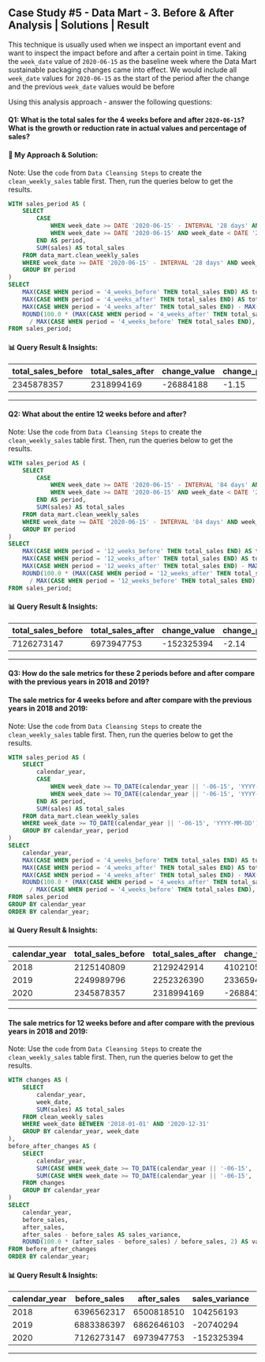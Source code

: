 ## Case Study #5 - Data Mart - 3. Before & After Analysis | Solutions | Result

This technique is usually used when we inspect an important event and want to inspect the impact before and after a certain point in time. Taking the `week_date` value of `2020-06-15` as the baseline week where the Data Mart sustainable packaging changes came into effect. We would include all `week_date` values for `2020-06-15` as the start of the period after the change and the previous `week_date` values would be before

Using this analysis approach - answer the following questions:

#### Q1: What is the total sales for the 4 weeks before and after `2020-06-15`? What is the growth or reduction rate in actual values and percentage of sales?
#### 🧠 My Approach & Solution:
Note: Use the `code` from `Data Cleansing Steps` to create the `clean_weekly_sales` table first. Then, run the queries below to get the results.
````sql
WITH sales_period AS (
    SELECT
        CASE 
            WHEN week_date >= DATE '2020-06-15' - INTERVAL '28 days' AND week_date < DATE '2020-06-15' THEN '4_weeks_before'
            WHEN week_date >= DATE '2020-06-15' AND week_date < DATE '2020-06-15' + INTERVAL '28 days' THEN '4_weeks_after'
        END AS period,
        SUM(sales) AS total_sales
    FROM data_mart.clean_weekly_sales
    WHERE week_date >= DATE '2020-06-15' - INTERVAL '28 days' AND week_date < DATE '2020-06-15' + INTERVAL '28 days'
    GROUP BY period
)
SELECT
    MAX(CASE WHEN period = '4_weeks_before' THEN total_sales END) AS total_sales_before,
    MAX(CASE WHEN period = '4_weeks_after' THEN total_sales END) AS total_sales_after,
    MAX(CASE WHEN period = '4_weeks_after' THEN total_sales END) - MAX(CASE WHEN period = '4_weeks_before' THEN total_sales END) AS change_value,
    ROUND(100.0 * (MAX(CASE WHEN period = '4_weeks_after' THEN total_sales END) - MAX(CASE WHEN period = '4_weeks_before' THEN total_sales END)) 
      / MAX(CASE WHEN period = '4_weeks_before' THEN total_sales END), 2) AS change_percent
FROM sales_period;
  ````

#### 📊 Query Result & Insights:
| total_sales_before | total_sales_after | change_value | change_percent |
| ------------------ | ----------------- | ------------ | -------------- |
| 2345878357         | 2318994169        | -26884188    | -1.15          |

---
#### Q2: What about the entire 12 weeks before and after?
Note: Use the `code` from `Data Cleansing Steps` to create the `clean_weekly_sales` table first. Then, run the queries below to get the results.
````sql
WITH sales_period AS (
    SELECT
        CASE 
            WHEN week_date >= DATE '2020-06-15' - INTERVAL '84 days' AND week_date < DATE '2020-06-15' THEN '12_weeks_before'
            WHEN week_date >= DATE '2020-06-15' AND week_date < DATE '2020-06-15' + INTERVAL '84 days' THEN '12_weeks_after'
        END AS period,
        SUM(sales) AS total_sales
    FROM data_mart.clean_weekly_sales
    WHERE week_date >= DATE '2020-06-15' - INTERVAL '84 days' AND week_date < DATE '2020-06-15' + INTERVAL '84 days'
    GROUP BY period
)
SELECT
    MAX(CASE WHEN period = '12_weeks_before' THEN total_sales END) AS total_sales_before,
    MAX(CASE WHEN period = '12_weeks_after' THEN total_sales END) AS total_sales_after,
    MAX(CASE WHEN period = '12_weeks_after' THEN total_sales END) - MAX(CASE WHEN period = '12_weeks_before' THEN total_sales END) AS change_value,
    ROUND(100.0 * (MAX(CASE WHEN period = '12_weeks_after' THEN total_sales END) - MAX(CASE WHEN period = '12_weeks_before' THEN total_sales END)) 
      / MAX(CASE WHEN period = '12_weeks_before' THEN total_sales END), 2) AS change_percent
FROM sales_period;
  ````

#### 📊 Query Result & Insights:
| total_sales_before | total_sales_after | change_value | change_percent |
| ------------------ | ----------------- | ------------ | -------------- |
| 7126273147         | 6973947753        | -152325394   | -2.14          |

---
#### Q3: How do the sale metrics for these 2 periods before and after compare with the previous years in 2018 and 2019?

#### The sale metrics for 4 weeks before and after compare with the previous years in 2018 and 2019:
Note: Use the `code` from `Data Cleansing Steps` to create the `clean_weekly_sales` table first. Then, run the queries below to get the results.
````sql
WITH sales_period AS (
    SELECT
        calendar_year,
        CASE 
            WHEN week_date >= TO_DATE(calendar_year || '-06-15', 'YYYY-MM-DD') - INTERVAL '28 days' AND week_date < TO_DATE(calendar_year || '-06-15', 'YYYY-MM-DD') THEN '4_weeks_before'
            WHEN week_date >= TO_DATE(calendar_year || '-06-15', 'YYYY-MM-DD') AND week_date < TO_DATE(calendar_year || '-06-15', 'YYYY-MM-DD') + INTERVAL '28 days' THEN '4_weeks_after'
        END AS period,
        SUM(sales) AS total_sales
    FROM data_mart.clean_weekly_sales
    WHERE week_date >= TO_DATE(calendar_year || '-06-15', 'YYYY-MM-DD') - INTERVAL '28 days' AND week_date < TO_DATE(calendar_year || '-06-15', 'YYYY-MM-DD') + INTERVAL '28 days'
    GROUP BY calendar_year, period
)
SELECT
    calendar_year,
    MAX(CASE WHEN period = '4_weeks_before' THEN total_sales END) AS total_sales_before,
    MAX(CASE WHEN period = '4_weeks_after' THEN total_sales END) AS total_sales_after,
    MAX(CASE WHEN period = '4_weeks_after' THEN total_sales END) - MAX(CASE WHEN period = '4_weeks_before' THEN total_sales END) AS change_value,
    ROUND(100.0 * (MAX(CASE WHEN period = '4_weeks_after' THEN total_sales END) - MAX(CASE WHEN period = '4_weeks_before' THEN total_sales END))
      / MAX(CASE WHEN period = '4_weeks_before' THEN total_sales END), 2) AS change_percent
FROM sales_period
GROUP BY calendar_year
ORDER BY calendar_year;
  ````

#### 📊 Query Result & Insights:
| calendar_year | total_sales_before | total_sales_after | change_value | change_percent |
| ------------- | ------------------ | ----------------- | ------------ | -------------- |
| 2018          | 2125140809         | 2129242914        | 4102105      | 0.19           |
| 2019          | 2249989796         | 2252326390        | 2336594      | 0.10           |
| 2020          | 2345878357         | 2318994169        | -26884188    | -1.15          |

---

#### The sale metrics for 12 weeks before and after compare with the previous years in 2018 and 2019:
Note: Use the `code` from `Data Cleansing Steps` to create the `clean_weekly_sales` table first. Then, run the queries below to get the results.
````sql
WITH changes AS (
    SELECT 
        calendar_year,
        week_date,
        SUM(sales) AS total_sales
    FROM clean_weekly_sales
    WHERE week_date BETWEEN '2018-01-01' AND '2020-12-31'
    GROUP BY calendar_year, week_date
),
before_after_changes AS (
    SELECT
        calendar_year,
        SUM(CASE WHEN week_date >= TO_DATE(calendar_year || '-06-15', 'YYYY-MM-DD') - INTERVAL '12 weeks' AND week_date < TO_DATE(calendar_year || '-06-15', 'YYYY-MM-DD') THEN total_sales END) AS before_sales,
        SUM(CASE WHEN week_date >= TO_DATE(calendar_year || '-06-15', 'YYYY-MM-DD') AND week_date < TO_DATE(calendar_year || '-06-15', 'YYYY-MM-DD') + INTERVAL '12 weeks' THEN total_sales END) AS after_sales
    FROM changes
    GROUP BY calendar_year
)
SELECT
    calendar_year,
    before_sales,
    after_sales,
    after_sales - before_sales AS sales_variance,
    ROUND(100.0 * (after_sales - before_sales) / before_sales, 2) AS variance_percentage
FROM before_after_changes
ORDER BY calendar_year;
  ````

#### 📊 Query Result & Insights:
| calendar_year | before_sales | after_sales | sales_variance | variance_percentage |
| ------------- | ------------ | ----------- | -------------- | ------------------- |
| 2018          | 6396562317   | 6500818510  | 104256193      | 1.63                |
| 2019          | 6883386397   | 6862646103  | -20740294      | -0.30               |
| 2020          | 7126273147   | 6973947753  | -152325394     | -2.14               |

---
